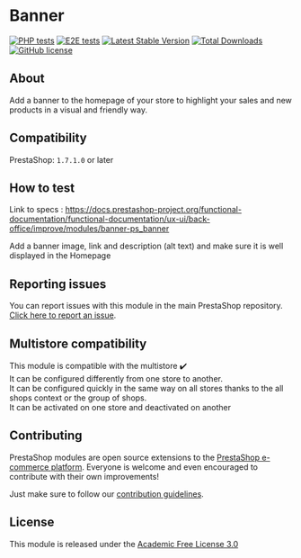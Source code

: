 # Banner

[![PHP tests](https://github.com/PrestaShop/ps_banner/actions/workflows/php.yml/badge.svg)](https://github.com/PrestaShop/ps_banner/actions/workflows/php.yml)
[![E2E tests](https://github.com/PrestaShop/ps_banner/actions/workflows/e2eTests.yml/badge.svg)](https://github.com/PrestaShop/ps_banner/actions/workflows/e2eTests.yml)
[![Latest Stable Version](https://poser.pugx.org/PrestaShop/ps_banner/v)](//packagist.org/packages/PrestaShop/ps_banner)
[![Total Downloads](https://poser.pugx.org/PrestaShop/ps_banner/downloads)](//packagist.org/packages/PrestaShop/ps_banner)
[![GitHub license](https://img.shields.io/github/license/PrestaShop/ps_banner)](https://github.com/PrestaShop/ps_banner/LICENSE.md)

## About

Add a banner to the homepage of your store to highlight your sales and new products in a visual and friendly way.

## Compatibility

PrestaShop: `1.7.1.0` or later

## How to test

Link to specs : https://docs.prestashop-project.org/functional-documentation/functional-documentation/ux-ui/back-office/improve/modules/banner-ps_banner

Add a banner image, link and description (alt text) and make sure it is well displayed in the Homepage

## Reporting issues

You can report issues with this module in the main PrestaShop repository. [Click here to report an issue][report-issue]. 

## Multistore compatibility

This module is compatible with the multistore :heavy_check_mark: <br/>
It can be configured differently from one store to another.<br/>
It can be configured quickly in the same way on all stores thanks to the all shops context or the group of shops.<br/>
It can be activated on one store and deactivated on another

## Contributing

PrestaShop modules are open source extensions to the [PrestaShop e-commerce platform][prestashop]. Everyone is welcome and even encouraged to contribute with their own improvements!

Just make sure to follow our [contribution guidelines][contribution-guidelines].

## License

This module is released under the [Academic Free License 3.0][AFL-3.0] 

[report-issue]: https://github.com/PrestaShop/PrestaShop/issues/new/choose
[prestashop]: https://www.prestashop-project.org/
[contribution-guidelines]: https://devdocs.prestashop-project.org/8/contribute/contribution-guidelines/project-modules/
[AFL-3.0]: https://opensource.org/licenses/AFL-3.0
